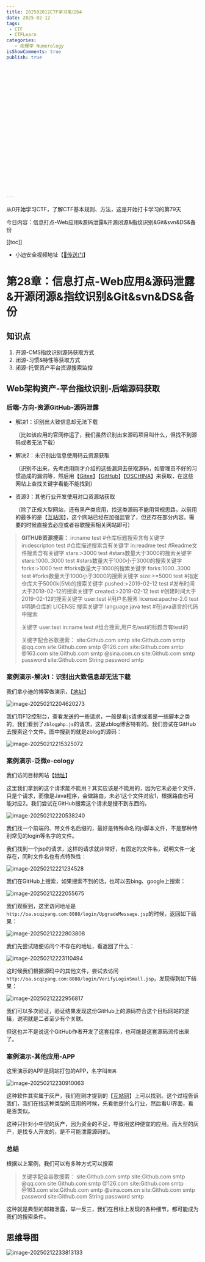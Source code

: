 ```yaml
---
title: 202502012CTF学习笔记64
date: 2025-02-12
tags:
 - CTF
 - CTFLearn
categories:
   - 命理学 Numerology
isShowComments: true
publish: true

























---
```


<Boxx/>

从0开始学习CTF，了解CTF基本规则、方法，这是开始打卡学习的第79天

今日内容：信息打点-Web应用&源码泄露&开源闭源&指纹识别&Git&svn&DS&备份

[[toc]]

- 小迪安全视频地址【[🔗传送门]([https://www.bilibili.com/video/BV123yAYMEwb/)】

<!-- more -->

# 第28章：信息打点-Web应用&源码泄露&开源闭源&指纹识别&Git&svn&DS&备份



## 知识点

1. 开源-CMS指纹识别源码获取方式
2. 闭源-习惯&特性等获取方式
3. 闭源-托管资产平台资源搜索监控



## Web架构资产-平台指纹识别-后端源码获取



### 后端-方向-资源GitHub-源码泄露

- 解决1：识别出大致信息却无法下载

  （比如该应用的官网停运了，我们虽然识别出来源码项目叫什么，但找不到源码或者无法下载）

  

- 解决2：未识别出信息使用码云资源获取

  （识别不出来，先考虑用刚才介绍的这些漏洞去获取源码，如管理员不好的习惯造成的漏洞等，然后用【[Gitee](https://gitee.com/)】【[GitHub](https://github.com/)】【[OSCHINA](https://oschina.com/)】来获取，在这些网站上查找关键字看能不能找到）

  

- 资源3：其他行业开发使用对口资源站获取

  （除了正规大型网站，还有黑产类应用，找这类源码不能用常规思路，以前用的最多的是【[互站网](https://www.huzhan.com/)】，这个网站已经在加强监管了，但还存在部分内容。需要的时候直接去必应或者谷歌搜索相关网站即可）



> **GITHUB资源搜索：**
> in:name test               #仓库标题搜索含有关键字 
> in:descripton test         #仓库描述搜索含有关键字 
> in:readme test             #Readme文件搜素含有关键字 
> stars:>3000 test           #stars数量大于3000的搜索关键字 
> stars:1000..3000 test      #stars数量大于1000小于3000的搜索关键字 forks:>1000 test           #forks数量大于1000的搜索关键字
> forks:1000..3000 test      #forks数量大于1000小于3000的搜索关键字 size:>=5000 test           #指定仓库大于5000k(5M)的搜索关键字 pushed:>2019-02-12 test    #发布时间大于2019-02-12的搜索关键字 created:>2019-02-12 test   #创建时间大于2019-02-12的搜索关键字 user:test                  #用户名搜素 
> license:apache-2.0 test    #明确仓库的 LICENSE 搜索关键字 language:java test         #在java语言的代码中搜索
>
> 
>
> 关键字 
> user:test in:name test     #组合搜索,用户名test的标题含有test的
>
> 
>
> 关键字配合谷歌搜索：
> site:Github.com smtp
> site:Github.com smtp @qq.com
> site:Github.com smtp @126.com 
> site:Github.com smtp @163.com
> site:Github.com smtp @sina.com.cn 
> site:Github.com smtp password 
> site:Github.com String password smtp 



### 案例演示-解决1：识别出大致信息却无法下载

我们拿小迪的博客做演示，【[地址](xiaodi8.com)】

![image-20250212204620273](/img/ctfLearn/image-20250212204620273.png)

我们用F12控制台，查看发送的一些请求，一般是看js请求或者是一些脚本之类的，我们看到了`zblogphp.js`的请求，这是zblog博客特有的。我们尝试在GitHub去搜索这个文件。图中搜到的就是zblog的源码：

![image-20250212215325072](/img/ctfLearn/image-20250212215325072.png)



### 案例演示-泛微e-cology

我们访问目标网站【[地址](http://oa.scqiyang.com:8088/wui/index.html#/?_key=jzljey)】

这里我们拿到的这个请求能不能用？其实应该是不能用的，因为它未必是个文件，只是个请求，而像是Java程序，会做路由，未必1这个文件对应1，根据路由也可能对应2。我们尝试在GitHub搜索这个请求是搜不到东西的。

![image-20250212220538240](/img/ctfLearn/image-20250212220538240.png)

我们找一个前端的、带文件名后缀的，最好是特殊命名的js脚本文件，不是那种特别常见的login等名字的文件。

我们找到一个jsp的请求，这样的请求就非常好，有固定的文件名，说明文件一定存在，同时文件名也有点特殊性：

![image-20250212221234528](/img/ctfLearn/image-20250212221234528.png)

我们在GitHub上搜索，如果搜索不到的话，也可以去bing、google上搜索：

![image-20250212222055675](/img/ctfLearn/image-20250212222055675.png)

我们观察到，这里访问地址是`http://oa.scqiyang.com:8088/login/UpgradeMessage.jsp`的时候，返回如下结果：

![image-20250212222803808](/img/image-20250212222803808.png)

我们先尝试随便访问个不存在的地址，看返回了什么：

![image-20250212223110494](/img/ctfLearn/image-20250212223110494.png)

这时候我们根据源码中的其他文件，尝试去访问`http://oa.scqiyang.com:8088/login/VerifyLoginSmall.jsp`，发现得到如下结果：

![image-20250212222956817](/img/ctfLearn/image-20250212222956817.png)

我们可以多次验证，验证结果发现这份GitHub上的源码符合这个目标网站的逻辑，说明就是二者至少有个关联。

但这也并不是说这个GitHub作者开发了这套程序，也可能是这套源码流传出来了。



### 案例演示-其他应用-APP

这里演示的APP是网站打包的APP，名字叫`聚离`

![image-20250212230910063](/img/ctfLearn/image-20250212230910063.png)

这种软件其实属于灰产，我们在刚才提到的【[互站网](https://www.huzhan.com/)】上可以找到。这个过程告诉我们，我们在找这种类型的应用的时候，先看他是什么行业，然后看UI界面，看是否类似。

这种只针对小中型的灰产，因为资金的不足，导致用这种便宜的应用。而大型的灰产，是找专人开发的，是不可能泄露源码的。



### 总结

根据以上案例，我们可以有多种方式可以搜索

> 关键字配合谷歌搜索：
> site:Github.com smtp
> site:Github.com smtp @qq.com
> site:Github.com smtp @126.com 
> site:Github.com smtp @163.com
> site:Github.com smtp @sina.com.cn 
> site:Github.com smtp password 
> site:Github.com String password smtp 

这种就是典型的邮箱泄露，举一反三，我们在目标上发现的各种细节，都可能成为我们的搜索条件。



## 思维导图

![image-20250212233813133](/img/ctfLearn/image-20250212233813133.png)